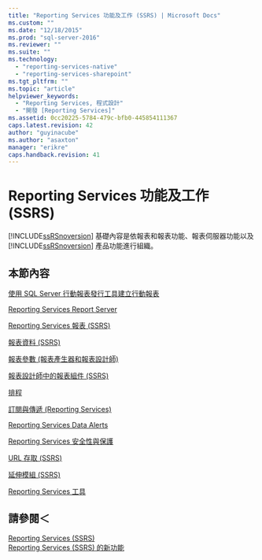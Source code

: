 ```yaml
---
title: "Reporting Services 功能及工作 (SSRS) | Microsoft Docs"
ms.custom: ""
ms.date: "12/18/2015"
ms.prod: "sql-server-2016"
ms.reviewer: ""
ms.suite: ""
ms.technology: 
  - "reporting-services-native"
  - "reporting-services-sharepoint"
ms.tgt_pltfrm: ""
ms.topic: "article"
helpviewer_keywords: 
  - "Reporting Services, 程式設計"
  - "開發 [Reporting Services]"
ms.assetid: 0cc20225-5784-479c-bfb0-445854111367
caps.latest.revision: 42
author: "guyinacube"
ms.author: "asaxton"
manager: "erikre"
caps.handback.revision: 41
---
```

# Reporting Services 功能及工作 (SSRS)
  [!INCLUDE[ssRSnoversion](../includes/ssrsnoversion-md.md)] 基礎內容是依報表和報表功能、報表伺服器功能以及 [!INCLUDE[ssRSnoversion](../includes/ssrsnoversion-md.md)] 產品功能進行組織。  
  
## 本節內容  
 [使用 SQL Server 行動報表發行工具建立行動報表](../reporting-services/mobile-reports/create-mobile-reports-with-sql-server-mobile-report-publisher.md)  
  
 [Reporting Services Report Server](../reporting-services/report-server-sharepoint/reporting-services-report-server.md)  
  
 [Reporting Services 報表 &#40;SSRS&#41;](../reporting-services/reports/reporting-services-reports-ssrs.md)  
  
 [報表資料 &#40;SSRS&#41;](../reporting-services/report-data/report-data-ssrs.md)  
  
 [報表參數 &#40;報表產生器和報表設計師&#41;](../reporting-services/report-design/report-parameters-report-builder-and-report-designer.md)  
  
 [報表設計師中的報表組件 &#40;SSRS&#41;](../reporting-services/report-design/report-parts-in-report-designer-ssrs.md)  
  
 [排程](../reporting-services/subscriptions/schedules.md)  
  
 [訂閱與傳遞 &#40;Reporting Services&#41;](../reporting-services/subscriptions/subscriptions-and-delivery-reporting-services.md)  
  
 [Reporting Services Data Alerts](../reporting-services/reporting-services-data-alerts.md)  
  
 [Reporting Services 安全性與保護](../reporting-services/security/reporting-services-security-and-protection.md)  
  
 [URL 存取 &#40;SSRS&#41;](../reporting-services/url-access-ssrs.md)  
  
 [延伸模組 &#40;SSRS&#41;](../reporting-services/extensions-ssrs.md)  
  
 [Reporting Services 工具](../reporting-services/tools/reporting-services-tools.md)  
  
## 請參閱＜  
 [Reporting Services &#40;SSRS&#41;](../reporting-services/reporting-services-ssrs.md)   
 [Reporting Services &#40;SSRS&#41; 的新功能](../Topic/What's%20New%20in%20Reporting%20Services%20\(SSRS\).md)  
  
  